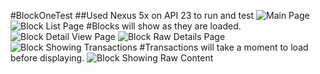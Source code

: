 #BlockOneTest
##Used Nexus 5x on API 23 to run and test
![Main Page](Screenshot_1534089516.png)
![Block List Page](Screenshot_1534089528.png)
#Blocks will show as they are loaded.
![Block Detail View Page](Screenshot_1534089530.png)
![Block Raw Details Page](Screenshot_1534103120.png)
![Block Showing Transactions](Screenshot_1534103127.png)
#Transactions will take a moment to load before displaying.
![Block Showing Raw Content](Screenshot_1534103130.png)
